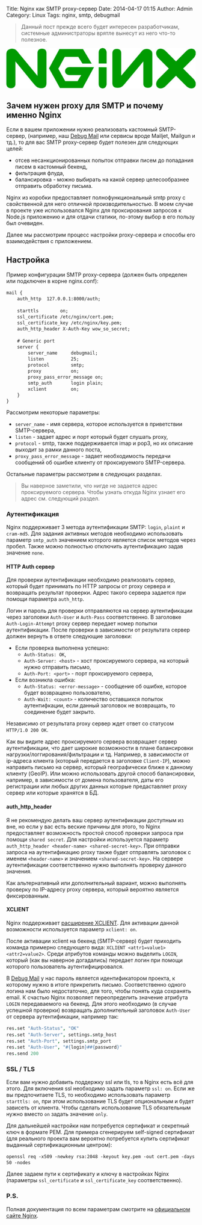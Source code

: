 Title: Nginx как SMTP proxy-сервер
Date: 2014-04-17 01:15
Author: Admin
Category: Linux
Tags: nginx, smtp, debugmail

> Данный пост прежде всего будет интересен разработчикам, системные администраторы врятле вынесут из него что-то полезное.

![nginx-logo][]

Зачем нужен proxy для SMTP и почему именно Nginx
------------------------------------------------

Если в вашем приложении нужно реализовать кастомный SMTP-сервер, (например, наш [Debug Mail](http://debugmail.io/) или сервисы вроде Mailjet, Mailgun и тд.), то для вас SMTP proxy-сервер будет полезен для следующих целей:

 -  отсев несанкционированных попыток отправки писем до попадания писем в кастомный бекенд,
 -  фильтрация флуда,
 -  балансировка - можно выбирать на какой сервер целесообразнее отправить обработку письма.

Nginx из коробки предоставляет полнофункциональный smtp proxy с свойственной для него отличной производительностью. В моем случае в проекте уже использовался Nginx для проксирования запросов к Node.js приложению и для отдачи статики, по-этому выбор в его пользу был очевиден.

Далее мы рассмотрим процесс настройки proxy-сервера и способы его взаимодействия с приложением.

Настройка
---------

Пример конфигурации SMTP proxy-сервера (должен быть определен или подключен в корне nginx.conf):

```nginx
mail {
    auth_http  127.0.0.1:8000/auth;

    starttls        on;
    ssl_certificate /etc/nginx/cert.pem;
    ssl_certificate_key /etc/nginx/key.pem;
    auth_http_header X-Auth-Key wow_so_secret;

    # Generic port
    server {
        server_name     debugmail;
        listen          25;
        protocol        smtp;
        proxy           on;
        proxy_pass_error_message on;
        smtp_auth       login plain;
        xclient         on;
    }
}
```

Рассмотрим некоторые параметры:

 -  `server_name` - имя сервера, которое используется в приветствии SMTP-сервера,
 -  `listen` - задает адрес и порт который будет слушать proxy,
 -  `protocol` - smtp, также поддерживается imap и pop3, но их описание выходит за рамки данного поста,
 -  `proxy_pass_error_message` - задает необходимость передачи сообщений об ошибке клиенту от проксируемого SMTP-сервера.

Остальные параметры рассмотрим в следующих разделах.

> Вы наверное заметили, что нигде не задается адрес проксируемого сервера.
> Чтобы узнать откуда Nginx узнает его адрес см. следующий раздел.

### Аутентификация

Nginx поддерживает 3 метода аутентификации SMTP: `login`, `plaint` и `cram-md5`. Для задания активных методов необходимо использовать параметр `smtp_auth` значением которого является список методов через пробел. Также можно полностью отключить аутентификацию задав значение `none`.

#### HTTP Auth сервер

Для проверки аутентификации необходимо реализовать сервер, который будет принимать по HTTP запросы от proxy сервера и возвращать результат проверки. Адрес такого сервера задается при помощи параметра `auth_http`.

Логин и пароль для проверки отправляются на сервер аутентификации через заголовки `Auth-User` и `Auth-Pass` соответственно. В заголовке `Auth-Login-Attempt` proxy сервер передает номер попытки аутентификации. После проверки в зависимости от результата сервер должен вернуть в ответе следующие заголовки:

 -  Если проверка выполнена успешно:
     -  `Auth-Status: OK`,
     -  `Auth-Server: <host>` - хост проксируемого сервера, на который нужно отправить письмо,
     -  `Auth-Port: <port>` - порт проксируемого сервера,
 -  Если возникла ошибка:
     -  `Auth-Status: <error-message>` - сообщение об ошибке, которое будет возвращено пользователю,
     -  `Auth-Wait: <count>` - количество оставшихся попыток аутентифкации, если данный заголовок не возвращать, то соединение будет закрыто.

Независимо от результата proxy сервер ждет ответ со статусом `HTTP/1.0 200 OK`.

Как вы видите адрес проксируемого сервера возвращает сервер аутентификации, что дает широкие возможности в плане балансировки нагрузки/логгирования/фильтрации и тд. Например, в зависимости от ip-адреса клиента (который передается в заголовке `Client-IP`), можно направить письмо на сервер, который географически ближе к данному клиенту (GeoIP). Или можно использовать другой способ балансировки, например, в зависимости от домена пользователя, даты его регистрации или любых других данных которые предаставляет proxy сервер или которые хранятся в БД.

#### auth_http_header

Я не рекомендую делать ваш сервер аутентификации доступным из вне, но если у вас есть веские причины для этого, то Nginx предоставляет возможность простой способ проверки запроса при помощи `shared secret`. Для настройки используется параметр `auth_http_header <header-name> <shared-secret-key>`. При отправки запроса на аутентификацию proxy также будет отправлять заголовок с именем `<header-name>` и значением `<shared-secret-key>`. На сервере аутентификации соответственно нужно выполнять проверку данного значения.

Как альтернативный или дополнительный вариант, можно выполнять проверку по IP-адресу proxy сервера, который вероятно является фиксированным.


#### XCLIENT

Nginx поддерживает [расширение XCLIENT](http://www.postfix.org/XCLIENT_README.html). Для активации данной возможности используется параметр `xclient: on`. 

После активации xclient на бекенд (SMTP-сервер) будет приходить команда примерно следующего вида: `XCLIENT <attr1=value1> <attr2=value2>`. Среди атрибутов команды можно выделить `LOGIN`, который (как вы наверное догадались) передает логин при помощи которого пользователь аутентифицировался.

В [Debug Mail](http://debugmail.io/) у нас пароль является идентификатором проекта, к которому нужно в итоге прикрепить письмо. Соответственно одного логина нам было недостаточно, для того, чтобы понять куда сохранять email. К счастью Nginx позволяет переопределить значение атрибута `LOGIN` передаваемого на бекенд. Для этого необходимо (в случае успешной проверки) возвращать дополнительный заголовок `Auth-User` от сервера аутентификации, например так:

```coffeescript
res.set "Auth-Status", "OK"
res.set "Auth-Server", settings.smtp_host
res.set "Auth-Port", settings.smtp_port
res.set "Auth-User", "#{login}##{password}"
res.send 200
```


### SSL / TLS

Если вам нужно добавить поддержку ssl или tls, то в Nginx есть всё для этого. Для включения ssl необходимо задать параметр `ssl: on`. Если же вы предпочитаете TLS, то необходимо использовать параметр `starttls: on`, при этом использование TLS будет опциональным и будет зависеть от клиента. Чтобы сделать использование TLS обязательным нужно вместо `on` задать значение `only`.

Для дальнейшей настройки нам потребуется сертификат и секретный ключ в формате PEM. Для примера сгенерируем self-signed сертификат (для реального проекта вам вероятно потребуется купить сертификат выданный сертификационным центром):

```
openssl req -x509 -newkey rsa:2048 -keyout key.pem -out cert.pem -days 50 -nodes
```

Далее задаем пути к сертификату и ключу в настройках Nginx (параметры `ssl_certificate` и `ssl_certificate_key` соответственно).


### P.S.

Полная документация по всем параметрам смотрите на [официальном сайте Nginx](http://nginx.org/ru/docs/).


  [nginx-logo]: /media/2014/4/nginx.jpg
    "Nginx"